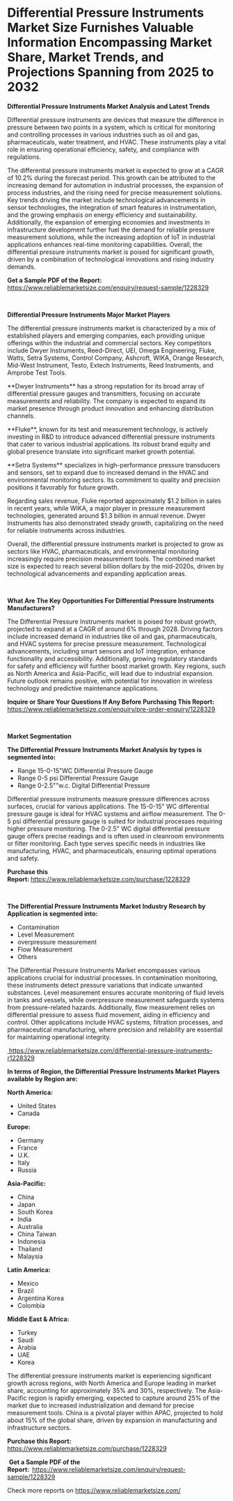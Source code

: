 <p><h1>Differential Pressure Instruments Market Size Furnishes Valuable Information Encompassing Market Share, Market Trends, and Projections Spanning from 2025 to 2032</h1></p><p><strong>Differential Pressure Instruments Market Analysis and Latest Trends</strong></p>
<p><p>Differential pressure instruments are devices that measure the difference in pressure between two points in a system, which is critical for monitoring and controlling processes in various industries such as oil and gas, pharmaceuticals, water treatment, and HVAC. These instruments play a vital role in ensuring operational efficiency, safety, and compliance with regulations.</p><p>The differential pressure instruments market is expected to grow at a CAGR of 10.2% during the forecast period. This growth can be attributed to the increasing demand for automation in industrial processes, the expansion of process industries, and the rising need for precise measurement solutions. Key trends driving the market include technological advancements in sensor technologies, the integration of smart features in instrumentation, and the growing emphasis on energy efficiency and sustainability. Additionally, the expansion of emerging economies and investments in infrastructure development further fuel the demand for reliable pressure measurement solutions, while the increasing adoption of IoT in industrial applications enhances real-time monitoring capabilities. Overall, the differential pressure instruments market is poised for significant growth, driven by a combination of technological innovations and rising industry demands.</p></p>
<p><strong>Get a Sample PDF of the Report:&nbsp;</strong> <a href="https://www.reliablemarketsize.com/enquiry/request-sample/1228329?utm_campaign=2180&utm_medium=2&utm_source=Github&utm_content=ia&utm_term=18022025&utm_id=differential-pressure-instruments">https://www.reliablemarketsize.com/enquiry/request-sample/1228329</a></p>
<p>&nbsp;</p>
<p><strong>Differential Pressure Instruments Major Market Players</strong></p>
<p><p>The differential pressure instruments market is characterized by a mix of established players and emerging companies, each providing unique offerings within the industrial and commercial sectors. Key competitors include Dwyer Instruments, Reed-Direct, UEI, Omega Engineering, Fluke, Watts, Setra Systems, Control Company, Ashcroft, WIKA, Orange Research, Mid-West Instrument, Testo, Extech Instruments, Reed Instruments, and Amprobe Test Tools.</p><p>**Dwyer Instruments** has a strong reputation for its broad array of differential pressure gauges and transmitters, focusing on accurate measurements and reliability. The company is expected to expand its market presence through product innovation and enhancing distribution channels.</p><p>**Fluke**, known for its test and measurement technology, is actively investing in R&D to introduce advanced differential pressure instruments that cater to various industrial applications. Its robust brand equity and global presence translate into significant market growth potential.</p><p>**Setra Systems** specializes in high-performance pressure transducers and sensors, set to expand due to increased demand in the HVAC and environmental monitoring sectors. Its commitment to quality and precision positions it favorably for future growth.</p><p>Regarding sales revenue, Fluke reported approximately $1.2 billion in sales in recent years, while WIKA, a major player in pressure measurement technologies, generated around $1.3 billion in annual revenue. Dwyer Instruments has also demonstrated steady growth, capitalizing on the need for reliable instruments across industries.</p><p>Overall, the differential pressure instruments market is projected to grow as sectors like HVAC, pharmaceuticals, and environmental monitoring increasingly require precision measurement tools. The combined market size is expected to reach several billion dollars by the mid-2020s, driven by technological advancements and expanding application areas.</p></p>
<p>&nbsp;</p>
<p><strong>What Are The Key Opportunities For Differential Pressure Instruments Manufacturers?</strong></p>
<p><p>The Differential Pressure Instruments market is poised for robust growth, projected to expand at a CAGR of around 6% through 2028. Driving factors include increased demand in industries like oil and gas, pharmaceuticals, and HVAC systems for precise pressure measurement. Technological advancements, including smart sensors and IoT integration, enhance functionality and accessibility. Additionally, growing regulatory standards for safety and efficiency will further boost market growth. Key regions, such as North America and Asia-Pacific, will lead due to industrial expansion. Future outlook remains positive, with potential for innovation in wireless technology and predictive maintenance applications.</p></p>
<p><strong>Inquire or Share Your Questions If Any Before Purchasing This Report:</strong> <a href="https://www.reliablemarketsize.com/enquiry/pre-order-enquiry/1228329?utm_campaign=2180&utm_medium=2&utm_source=Github&utm_content=ia&utm_term=18022025&utm_id=differential-pressure-instruments">https://www.reliablemarketsize.com/enquiry/pre-order-enquiry/1228329</a></p>
<p>&nbsp;</p>
<p><strong>Market Segmentation</strong></p>
<p><strong>The Differential Pressure Instruments Market Analysis by types is segmented into:</strong></p>
<p><ul><li>Range 15-0-15"WC Differential Pressure Gauge</li><li>Range 0-5 psi Differential Pressure Gauge</li><li>Range 0-2.5""w.c. Digital Differential Pressure</li></ul></p>
<p><p>Differential pressure instruments measure pressure differences across surfaces, crucial for various applications. The 15-0-15" WC differential pressure gauge is ideal for HVAC systems and airflow measurement. The 0-5 psi differential pressure gauge is suited for industrial processes requiring higher pressure monitoring. The 0-2.5" WC digital differential pressure gauge offers precise readings and is often used in cleanroom environments or filter monitoring. Each type serves specific needs in industries like manufacturing, HVAC, and pharmaceuticals, ensuring optimal operations and safety.</p></p>
<p><strong>Purchase this Report:&nbsp;</strong><a href="https://www.reliablemarketsize.com/purchase/1228329?utm_campaign=2180&utm_medium=2&utm_source=Github&utm_content=ia&utm_term=18022025&utm_id=differential-pressure-instruments">https://www.reliablemarketsize.com/purchase/1228329</a></p>
<p>&nbsp;</p>
<p><strong>The Differential Pressure Instruments Market Industry Research by Application is segmented into:</strong></p>
<p><ul><li>Contamination</li><li>Level Measurement</li><li>overpressure measurement</li><li>Flow Measurement</li><li>Others</li></ul></p>
<p><p>The Differential Pressure Instruments Market encompasses various applications crucial for industrial processes. In contamination monitoring, these instruments detect pressure variations that indicate unwanted substances. Level measurement ensures accurate monitoring of fluid levels in tanks and vessels, while overpressure measurement safeguards systems from pressure-related hazards. Additionally, flow measurement relies on differential pressure to assess fluid movement, aiding in efficiency and control. Other applications include HVAC systems, filtration processes, and pharmaceutical manufacturing, where precision and reliability are essential for maintaining operational integrity.</p></p>
<p><a href="https://www.reliablemarketsize.com/differential-pressure-instruments-r1228329?utm_campaign=2180&utm_medium=2&utm_source=Github&utm_content=ia&utm_term=18022025&utm_id=differential-pressure-instruments">&nbsp;https://www.reliablemarketsize.com/differential-pressure-instruments-r1228329</a></p>
<p><strong>In terms of Region, the Differential Pressure Instruments Market Players available by Region are:</strong></p>
<p>
    <p> <strong> North America: </strong>
        <ul>
            <li>United States</li>
            <li>Canada</li>
        </ul>
        </p> 
    <p> <strong> Europe: </strong>
        <ul>
            <li>Germany</li>
            <li>France</li>
            <li>U.K.</li>
            <li>Italy</li>
            <li>Russia</li>
        </ul>
        </p> 
    <p> <strong> Asia-Pacific: </strong>
        <ul>
            <li>China</li>
            <li>Japan</li>
            <li>South Korea</li>
            <li>India</li>
            <li>Australia</li>
            <li>China Taiwan</li>
            <li>Indonesia</li>
            <li>Thailand</li>
            <li>Malaysia</li>
        </ul>
        </p> 
    <p> <strong> Latin America: </strong>
        <ul>
            <li>Mexico</li>
            <li>Brazil</li>
            <li>Argentina Korea</li>
            <li>Colombia</li>
        </ul>
        </p> 
    <p> <strong> Middle East & Africa: </strong>
        <ul>
            <li>Turkey</li>
            <li>Saudi</li>
            <li>Arabia</li>
            <li>UAE</li>
            <li>Korea</li>
        </ul>
    </p>
    </p>
<p><p>The differential pressure instruments market is experiencing significant growth across regions, with North America and Europe leading in market share, accounting for approximately 35% and 30%, respectively. The Asia-Pacific region is rapidly emerging, expected to capture around 25% of the market due to increased industrialization and demand for precise measurement tools. China is a pivotal player within APAC, projected to hold about 15% of the global share, driven by expansion in manufacturing and infrastructure sectors.</p></p>
<p><strong>Purchase this Report: </strong><a href="https://www.reliablemarketsize.com/purchase/1228329?utm_campaign=2180&utm_medium=2&utm_source=Github&utm_content=ia&utm_term=18022025&utm_id=differential-pressure-instruments">https://www.reliablemarketsize.com/purchase/1228329</a></p>
<p>&nbsp;<strong>Get a Sample PDF of the Report:&nbsp;&nbsp;</strong><a href="https://www.reliablemarketsize.com/enquiry/request-sample/1228329?utm_campaign=2180&utm_medium=2&utm_source=Github&utm_content=ia&utm_term=18022025&utm_id=differential-pressure-instruments">https://www.reliablemarketsize.com/enquiry/request-sample/1228329</a></p>
<p><strong></strong></p>
<p>Check more reports on <a href="https://www.reliablemarketsize.com/?utm_campaign=2180&utm_medium=2&utm_source=Github&utm_content=ia&utm_term=18022025&utm_id=differential-pressure-instruments">https://www.reliablemarketsize.com/</a></p>